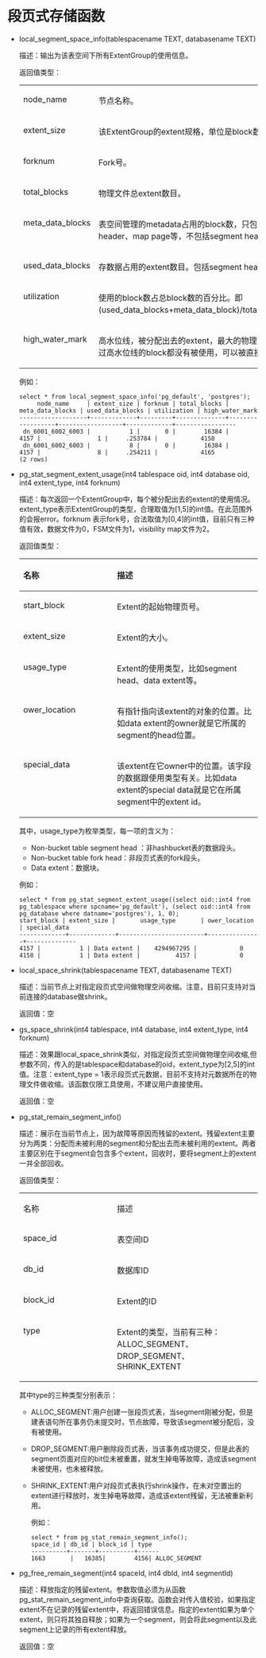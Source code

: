 # 段页式存储函数

-   local\_segment\_space\_info\(tablespacename TEXT, databasename TEXT\)

    描述：输出为该表空间下所有ExtentGroup的使用信息。

    返回值类型：

    <a name="table1560518521210"></a>
    <table><tbody><tr id="row563319147433"><td class="cellrowborder" valign="top" width="37.16%"><p id="p7633414204310"><a name="p7633414204310"></a><a name="p7633414204310"></a>node_name</p>
    </td>
    <td class="cellrowborder" valign="top" width="62.839999999999996%"><p id="p263351419436"><a name="p263351419436"></a><a name="p263351419436"></a>节点名称。</p>
    </td>
    </tr>
    <tr id="row116503511211"><td class="cellrowborder" valign="top" width="37.16%"><p id="p2650115181210"><a name="p2650115181210"></a><a name="p2650115181210"></a>extent_size</p>
    </td>
    <td class="cellrowborder" valign="top" width="62.839999999999996%"><p id="p56501756125"><a name="p56501756125"></a><a name="p56501756125"></a>该ExtentGroup的extent规格，单位是block数。</p>
    </td>
    </tr>
    <tr id="row1965005111214"><td class="cellrowborder" valign="top" width="37.16%"><p id="p16501254121"><a name="p16501254121"></a><a name="p16501254121"></a>forknum</p>
    </td>
    <td class="cellrowborder" valign="top" width="62.839999999999996%"><p id="p136508591218"><a name="p136508591218"></a><a name="p136508591218"></a>Fork号。</p>
    </td>
    </tr>
    <tr id="row26501531210"><td class="cellrowborder" valign="top" width="37.16%"><p id="p2650155131213"><a name="p2650155131213"></a><a name="p2650155131213"></a>total_blocks</p>
    </td>
    <td class="cellrowborder" valign="top" width="62.839999999999996%"><p id="p56505531212"><a name="p56505531212"></a><a name="p56505531212"></a>物理文件总extent数目。</p>
    </td>
    </tr>
    <tr id="row1065195161218"><td class="cellrowborder" valign="top" width="37.16%"><p id="p17651057127"><a name="p17651057127"></a><a name="p17651057127"></a>meta_data_blocks</p>
    </td>
    <td class="cellrowborder" valign="top" width="62.839999999999996%"><p id="p106513513124"><a name="p106513513124"></a><a name="p106513513124"></a>表空间管理的metadata占用的block数，只包括space header、map page等，不包括segment head。</p>
    </td>
    </tr>
    <tr id="row9651753126"><td class="cellrowborder" valign="top" width="37.16%"><p id="p165120518123"><a name="p165120518123"></a><a name="p165120518123"></a>used_data_blocks</p>
    </td>
    <td class="cellrowborder" valign="top" width="62.839999999999996%"><p id="p11651757129"><a name="p11651757129"></a><a name="p11651757129"></a>存数据占用的extent数目。包括segment head。</p>
    </td>
    </tr>
    <tr id="row206513510123"><td class="cellrowborder" valign="top" width="37.16%"><p id="p146513581218"><a name="p146513581218"></a><a name="p146513581218"></a>utilization</p>
    </td>
    <td class="cellrowborder" valign="top" width="62.839999999999996%"><p id="p106511658128"><a name="p106511658128"></a><a name="p106511658128"></a>使用的block数占总block数的百分比。即(used_data_blocks+meta_data_block)/total_blocks。</p>
    </td>
    </tr>
    <tr id="row565115561215"><td class="cellrowborder" valign="top" width="37.16%"><p id="p186518518123"><a name="p186518518123"></a><a name="p186518518123"></a>high_water_mark</p>
    </td>
    <td class="cellrowborder" valign="top" width="62.839999999999996%"><p id="p7651558127"><a name="p7651558127"></a><a name="p7651558127"></a>高水位线，被分配出去的extent，最大的物理页号。超过高水位线的block都没有被使用，可以被直接回收。</p>
    </td>
    </tr>
    </tbody>
    </table>

    例如：

    ```
    select * from local_segment_space_info('pg_default', 'postgres');
         node_name     | extent_size | forknum | total_blocks | meta_data_blocks | used_data_blocks | utilization | high_water_mark 
    -------------------+-------------+---------+--------------+------------------+------------------+-------------+-----------------
     dn_6001_6002_6003 |           1 |       0 |        16384 |             4157 |                1 |     .253784 |            4158
     dn_6001_6002_6003 |           8 |       0 |        16384 |             4157 |                8 |     .254211 |            4165
    (2 rows)
    ```

-   pg\_stat\_segment\_extent\_usage\(int4 tablespace oid, int4 database oid, int4 extent\_type, int4 forknum\)

    描述：每次返回一个ExtentGroup中，每个被分配出去的extent的使用情况。extent\_type表示ExtentGroup的类型，合理取值为\[1,5\]的int值。在此范围外的会报error。forknum 表示fork号，合法取值为\[0,4\]的int值，目前只有三种值有效，数据文件为0，FSM文件为1，visibility map文件为2。

    返回值类型：

    <a name="table16284121318249"></a>
    <table><thead align="left"><tr id="row8323131316242"><th class="cellrowborder" valign="top" width="39.32%" id="mcps1.1.3.1.1"><p id="p7323313102411"><a name="p7323313102411"></a><a name="p7323313102411"></a>名称</p>
    </th>
    <th class="cellrowborder" valign="top" width="60.68%" id="mcps1.1.3.1.2"><p id="p13323131392417"><a name="p13323131392417"></a><a name="p13323131392417"></a>描述</p>
    </th>
    </tr>
    </thead>
    <tbody><tr id="row1432314131243"><td class="cellrowborder" valign="top" width="39.32%" headers="mcps1.1.3.1.1 "><p id="p15323213182412"><a name="p15323213182412"></a><a name="p15323213182412"></a>start_block</p>
    </td>
    <td class="cellrowborder" valign="top" width="60.68%" headers="mcps1.1.3.1.2 "><p id="p103238132243"><a name="p103238132243"></a><a name="p103238132243"></a>Extent的起始物理页号。</p>
    </td>
    </tr>
    <tr id="row10323213192412"><td class="cellrowborder" valign="top" width="39.32%" headers="mcps1.1.3.1.1 "><p id="p33231913112416"><a name="p33231913112416"></a><a name="p33231913112416"></a>extent_size</p>
    </td>
    <td class="cellrowborder" valign="top" width="60.68%" headers="mcps1.1.3.1.2 "><p id="p1032320131242"><a name="p1032320131242"></a><a name="p1032320131242"></a>Extent的大小。</p>
    </td>
    </tr>
    <tr id="row1323151319246"><td class="cellrowborder" valign="top" width="39.32%" headers="mcps1.1.3.1.1 "><p id="p133233138245"><a name="p133233138245"></a><a name="p133233138245"></a>usage_type</p>
    </td>
    <td class="cellrowborder" valign="top" width="60.68%" headers="mcps1.1.3.1.2 "><p id="p23231613192410"><a name="p23231613192410"></a><a name="p23231613192410"></a>Extent的使用类型，比如segment head、data extent等。</p>
    </td>
    </tr>
    <tr id="row18323313182419"><td class="cellrowborder" valign="top" width="39.32%" headers="mcps1.1.3.1.1 "><p id="p173231513132412"><a name="p173231513132412"></a><a name="p173231513132412"></a>ower_location</p>
    </td>
    <td class="cellrowborder" valign="top" width="60.68%" headers="mcps1.1.3.1.2 "><p id="p1032331372415"><a name="p1032331372415"></a><a name="p1032331372415"></a>有指针指向该extent的对象的位置。比如data extent的owner就是它所属的segment的head位置。</p>
    </td>
    </tr>
    <tr id="row183231513132414"><td class="cellrowborder" valign="top" width="39.32%" headers="mcps1.1.3.1.1 "><p id="p5323181320248"><a name="p5323181320248"></a><a name="p5323181320248"></a>special_data</p>
    </td>
    <td class="cellrowborder" valign="top" width="60.68%" headers="mcps1.1.3.1.2 "><p id="p163231413182419"><a name="p163231413182419"></a><a name="p163231413182419"></a>该extent在它owner中的位置。该字段的数据跟使用类型有关。比如data extent的special data就是它在所属segment中的extent id。</p>
    </td>
    </tr>
    </tbody>
    </table>

    其中，usage\_type为枚举类型，每一项的含义为：

    -   Non-bucket table segment head  ：非hashbucket表的数据段头。
    -   Non-bucket table fork head：非段页式表的fork段头。
    -   Data extent：数据块。

    例如：

    ```
    select * from pg_stat_segment_extent_usage((select oid::int4 from pg_tablespace where spcname='pg_default'), (select oid::int4 from pg_database where datname='postgres'), 1, 0);
    start_block | extent_size |       usage_type       | ower_location | special_data
    -------------+-------------+------------------------+---------------+--------------
    4157 |           1 | Data extent |    4294967295 |            0
    4158 |           1 | Data extent |          4157 |            0
    ```

-   local\_space\_shrink\(tablespacename TEXT, databasename TEXT\)

    描述：当前节点上对指定段页式空间做物理空间收缩。注意，目前只支持对当前连接的database做shrink。

    返回值：空

-   gs\_space\_shrink\(int4 tablespace, int4 database, int4 extent\_type, int4 forknum\)

    描述：效果跟local\_space\_shrink类似，对指定段页式空间做物理空间收缩,但参数不同，传入的是tablespace和database的oid，extent\_type为\[2,5\]的int值。注意：extent\_type = 1表示段页式元数据，目前不支持对元数据所在的物理文件做收缩。该函数仅限工具使用，不建议用户直接使用。

    返回值：空

-   pg\_stat\_remain\_segment\_info\(\)

    描述：展示在当前节点上，因为故障等原因而残留的extent。残留extent主要分为两类：分配而未被利用的segment和分配出去而未被利用的extent。两者主要区别在于segment会包含多个extent，回收时，要将segment上的extent一并全部回收。

    返回值类型：

    <a name="table1859564011397"></a>
    <table><tbody><tr id="row8595340103916"><td class="cellrowborder" valign="top" width="39.32%"><p id="p9595184093917"><a name="p9595184093917"></a><a name="p9595184093917"></a>名称</p>
    </td>
    <td class="cellrowborder" valign="top" width="60.68%"><p id="p14595940123915"><a name="p14595940123915"></a><a name="p14595940123915"></a>描述</p>
    </td>
    </tr>
    <tr id="row12595104015397"><td class="cellrowborder" valign="top" width="39.32%"><p id="p1459594083919"><a name="p1459594083919"></a><a name="p1459594083919"></a>space_id</p>
    </td>
    <td class="cellrowborder" valign="top" width="60.68%"><p id="p1359619404392"><a name="p1359619404392"></a><a name="p1359619404392"></a>表空间ID</p>
    </td>
    </tr>
    <tr id="row175961040163919"><td class="cellrowborder" valign="top" width="39.32%"><p id="p19596104083915"><a name="p19596104083915"></a><a name="p19596104083915"></a>db_id</p>
    </td>
    <td class="cellrowborder" valign="top" width="60.68%"><p id="p14596194073910"><a name="p14596194073910"></a><a name="p14596194073910"></a>数据库ID</p>
    </td>
    </tr>
    <tr id="row155968402391"><td class="cellrowborder" valign="top" width="39.32%"><p id="p459634043916"><a name="p459634043916"></a><a name="p459634043916"></a>block_id</p>
    </td>
    <td class="cellrowborder" valign="top" width="60.68%"><p id="p165961409394"><a name="p165961409394"></a><a name="p165961409394"></a>Extent的ID</p>
    </td>
    </tr>
    <tr id="row1359614403391"><td class="cellrowborder" valign="top" width="39.32%"><p id="p16596040113911"><a name="p16596040113911"></a><a name="p16596040113911"></a>type</p>
    </td>
    <td class="cellrowborder" valign="top" width="60.68%"><p id="p20596140143917"><a name="p20596140143917"></a><a name="p20596140143917"></a>Extent的类型，当前有三种：ALLOC_SEGMENT、DROP_SEGMENT、SHRINK_EXTENT</p>
    </td>
    </tr>
    </tbody>
    </table>

    其中type的三种类型分别表示：

    -   ALLOC\_SEGMENT:用户创建一张段页式表，当segment刚被分配，但是建表语句所在事务仍未提交时，节点故障，导致该segment被分配后，没有被使用。
    -   DROP\_SEGMENT:用户删除段页式表，当该事务成功提交，但是此表的segment页面对应的bit位未被重置，就发生掉电等故障，造成该segment未被使用，也未被释放。
    -   SHRINK\_EXTENT:用户对段页式表执行shrink操作，在未对空置出的extent进行释放时，发生掉电等故障，造成该extent残留，无法被重新利用。

        例如：

        ```
        select * from pg_stat_remain_segment_info();
        space_id | db_id | block_id | type
        ----------+-------+----------+------
        1663       |   16385|        4156| ALLOC_SEGMENT
        ```


-   pg\_free\_remain\_segment\(int4 spaceId, int4 dbId, int4 segmentId\)

    描述：释放指定的残留extent。参数取值必须为从函数pg\_stat\_remain\_segment\_info中查询获取。函数会对传入值校验，如果指定extent不在记录的残留extent中，将返回错误信息。指定的extent如果为单个extent，则只将其独自释放；如果为一个segment，则会将此segment以及此segment上记录的所有extent释放。

    返回值：空


